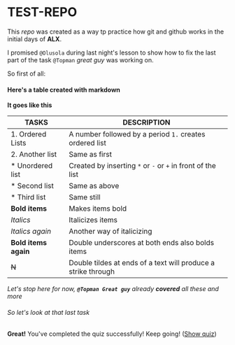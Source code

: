 # TEST-REPO
This *repo* was created as a way tp practice how git and github works in the initial days of **ALX**.

I promised `@Olusola` during last night's lesson to show how to fix the last part of the task `@Topman` *great guy* was working on. 

So first of all:

#### Here's a table created with markdown

**It goes like this**


|TASKS			|DESCRIPTION							|
|-----------------------|---------------------------------------------------------------|
|1. Ordered Lists	|A number followed by a period `1.` creates ordered list	|
|2. Another list	|Same as first							|
|* Unordered list	|Created by inserting `*` or `-` or `+` in front of the list	|
|* Second list		|Same as above							|
|* Third list		|Same still							|
|**Bold items**		|Makes items bold						|
|*Italics*		|Italicizes items						|
|_Italics again_	|Another way of italicizing					|
|__Bold items again__	|Double underscores at both ends also bolds items		|
|~~N~~			|Double tildes at ends of a text will produce a strike through 	|

_Let's stop here for now, **`@Topman Great guy`** already **covered** all these and more_

###### So let's look at that last _task_



**Great!** You've completed the quiz successfully! Keep going! (<ins>Show quiz</ins>)      												
